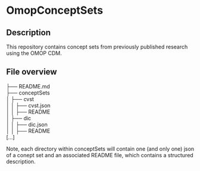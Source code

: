 # OmopConceptSets

## Description
This repository contains concept sets from previously published research using the OMOP CDM.  

## File overview

├── README.md  
├── conceptSets  
│   ├── cvst  
│   │   ├── cvst.json  
│   │   ├── README  
│   ├── dic  
│   │   ├── dic.json  
│   │   ├── README  
[...]

Note, each directory within conceptSets will contain one (and only one) json of a conept set and an associated README file, which contains a structured description.
